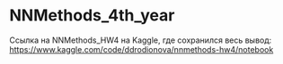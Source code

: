 # NNMethods_4th_year

Ссылка на NNMethods_HW4 на Kaggle, где сохранился весь вывод: https://www.kaggle.com/code/ddrodionova/nnmethods-hw4/notebook
